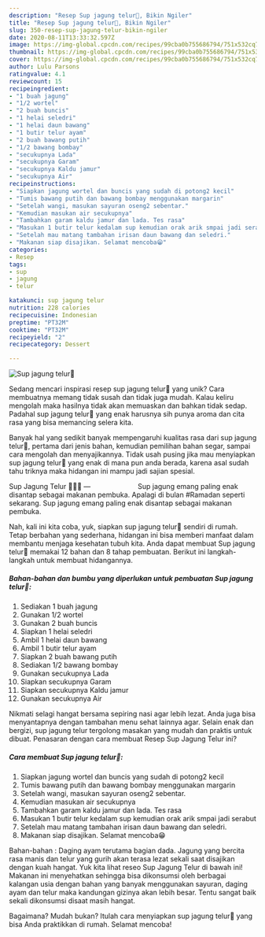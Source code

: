 ```yaml
---
description: "Resep Sup jagung telur🌽, Bikin Ngiler"
title: "Resep Sup jagung telur🌽, Bikin Ngiler"
slug: 350-resep-sup-jagung-telur-bikin-ngiler
date: 2020-08-11T13:33:32.597Z
image: https://img-global.cpcdn.com/recipes/99cba0b755686794/751x532cq70/sup-jagung-telur🌽-foto-resep-utama.jpg
thumbnail: https://img-global.cpcdn.com/recipes/99cba0b755686794/751x532cq70/sup-jagung-telur🌽-foto-resep-utama.jpg
cover: https://img-global.cpcdn.com/recipes/99cba0b755686794/751x532cq70/sup-jagung-telur🌽-foto-resep-utama.jpg
author: Lulu Parsons
ratingvalue: 4.1
reviewcount: 15
recipeingredient:
- "1 buah jagung"
- "1/2 wortel"
- "2 buah buncis"
- "1 helai seledri"
- "1 helai daun bawang"
- "1 butir telur ayam"
- "2 buah bawang putih"
- "1/2 bawang bombay"
- "secukupnya Lada"
- "secukupnya Garam"
- "secukupnya Kaldu jamur"
- "secukupnya Air"
recipeinstructions:
- "Siapkan jagung wortel dan buncis yang sudah di potong2 kecil"
- "Tumis bawang putih dan bawang bombay menggunakan margarin"
- "Setelah wangi, masukan sayuran oseng2 sebentar."
- "Kemudian masukan air secukupnya"
- "Tambahkan garam kaldu jamur dan lada. Tes rasa"
- "Masukan 1 butir telur kedalam sup kemudian orak arik smpai jadi serabut"
- "Setelah mau matang tambahan irisan daun bawang dan seledri."
- "Makanan siap disajikan. Selamat mencoba😁"
categories:
- Resep
tags:
- sup
- jagung
- telur

katakunci: sup jagung telur 
nutrition: 228 calories
recipecuisine: Indonesian
preptime: "PT32M"
cooktime: "PT32M"
recipeyield: "2"
recipecategory: Dessert

---
```



![Sup jagung telur🌽](https://img-global.cpcdn.com/recipes/99cba0b755686794/751x532cq70/sup-jagung-telur🌽-foto-resep-utama.jpg)

Sedang mencari inspirasi resep sup jagung telur🌽 yang unik? Cara membuatnya memang tidak susah dan tidak juga mudah. Kalau keliru mengolah maka hasilnya tidak akan memuaskan dan bahkan tidak sedap. Padahal sup jagung telur🌽 yang enak harusnya sih punya aroma dan cita rasa yang bisa memancing selera kita.

Banyak hal yang sedikit banyak mempengaruhi kualitas rasa dari sup jagung telur🌽, pertama dari jenis bahan, kemudian pemilihan bahan segar, sampai cara mengolah dan menyajikannya. Tidak usah pusing jika mau menyiapkan sup jagung telur🌽 yang enak di mana pun anda berada, karena asal sudah tahu triknya maka hidangan ini mampu jadi sajian spesial.

Sup Jagung Telur 🍲🌽🥚 —⠀⠀⠀⠀⠀⠀⠀⠀⠀ Sup jagung emang paling enak disantap sebagai makanan pembuka. Apalagi di bulan #Ramadan seperti sekarang. Sup jagung emang paling enak disantap sebagai makanan pembuka.


Nah, kali ini kita coba, yuk, siapkan sup jagung telur🌽 sendiri di rumah. Tetap berbahan yang sederhana, hidangan ini bisa memberi manfaat dalam membantu menjaga kesehatan tubuh kita. Anda dapat membuat Sup jagung telur🌽 memakai 12 bahan dan 8 tahap pembuatan. Berikut ini langkah-langkah untuk membuat hidangannya.

<!--inarticleads1-->

##### Bahan-bahan dan bumbu yang diperlukan untuk pembuatan Sup jagung telur🌽:

1. Sediakan 1 buah jagung
1. Gunakan 1/2 wortel
1. Gunakan 2 buah buncis
1. Siapkan 1 helai seledri
1. Ambil 1 helai daun bawang
1. Ambil 1 butir telur ayam
1. Siapkan 2 buah bawang putih
1. Sediakan 1/2 bawang bombay
1. Gunakan secukupnya Lada
1. Siapkan secukupnya Garam
1. Siapkan secukupnya Kaldu jamur
1. Gunakan secukupnya Air


Nikmati selagi hangat bersama sepiring nasi agar lebih lezat. Anda juga bisa menyantapnya dengan tambahan menu sehat lainnya agar. Selain enak dan bergizi, sup jagung telur tergolong masakan yang mudah dan praktis untuk dibuat. Penasaran dengan cara membuat Resep Sup Jagung Telur ini? 

<!--inarticleads2-->

##### Cara membuat Sup jagung telur🌽:

1. Siapkan jagung wortel dan buncis yang sudah di potong2 kecil
1. Tumis bawang putih dan bawang bombay menggunakan margarin
1. Setelah wangi, masukan sayuran oseng2 sebentar.
1. Kemudian masukan air secukupnya
1. Tambahkan garam kaldu jamur dan lada. Tes rasa
1. Masukan 1 butir telur kedalam sup kemudian orak arik smpai jadi serabut
1. Setelah mau matang tambahan irisan daun bawang dan seledri.
1. Makanan siap disajikan. Selamat mencoba😁


Bahan-bahan : Daging ayam terutama bagian dada. Jagung yang bercita rasa manis dan telur yang gurih akan terasa lezat sekali saat disajikan dengan kuah hangat. Yuk kita lihat reseo Sup Jagung Telur di bawah ini! Makanan ini menyehatkan sehingga bisa dikonsumsi oleh berbagai kalangan usia dengan bahan yang banyak menggunakan sayuran, daging ayam dan telur maka kandungan gizinya akan lebih besar. Tentu sangat baik sekali dikonsumsi disaat masih hangat. 

Bagaimana? Mudah bukan? Itulah cara menyiapkan sup jagung telur🌽 yang bisa Anda praktikkan di rumah. Selamat mencoba!
